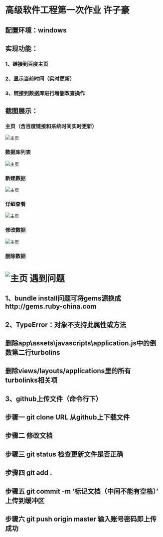 高级软件工程第一次作业 许子豪
==
配置环境：windows
--
实现功能：
--
### 1、链接到百度主页
### 2、显示当前时间（实时更新）
### 3、链接到数据库进行增删改查操作
截图展示：
--
### 主页（含百度链接和系统时间实时更新）
![主页](https://github.com/ucasxzzzh/ASE_homework1/blob/master/screenshot/%E4%B8%BB%E9%A1%B5.png)
### 数据库列表
![主页](https://github.com/ucasxzzzh/ASE_homework1/blob/master/screenshot/%E6%95%B0%E6%8D%AE%E5%BA%93%E5%88%97%E8%A1%A8.png)
### 新建数据
![主页](https://github.com/ucasxzzzh/ASE_homework1/blob/master/screenshot/%E6%96%B0%E5%BB%BA%E6%95%B0%E6%8D%AE%E5%BA%93.png)
### 详细查看
![主页](https://github.com/ucasxzzzh/ASE_homework1/blob/master/screenshot/%E8%AF%A6%E7%BB%86%E6%9F%A5%E7%9C%8B.png)
### 修改数据
![主页](https://github.com/ucasxzzzh/ASE_homework1/blob/master/screenshot/%E4%BF%AE%E6%94%B9%E6%95%B0%E6%8D%AE.png)
### 删除数据
![主页](https://github.com/ucasxzzzh/ASE_homework1/blob/master/screenshot/%E5%88%A0%E9%99%A4%E6%95%B0%E6%8D%AE.png)
遇到问题
==
1、bundle install问题可将gems源换成http://gems.ruby-china.com
--
2、TypeError：对象不支持此属性或方法
--
  ## 删除app\assets\javascripts\application.js中的倒数第二行turbolins
  ##  删除views/layouts/applications里的所有turbolinks相关项
3、github上传文件（命令行下）
--
  ## 步骤一  git clone URL 从github上下载文件
  ## 步骤二  修改文档
  ## 步骤三  git status 检查更新文件是否正确
  ## 步骤四  git add .
  ## 步骤五  git commit -m ‘标记文档（中间不能有空格）’ 上传到缓冲区
  ## 步骤六  git push origin master 输入账号密码即上传成功
